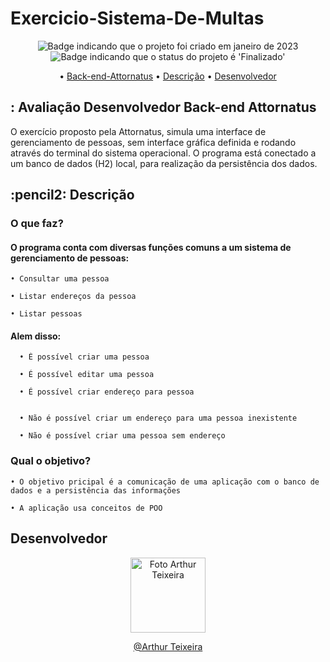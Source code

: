 # Exercicio-Sistema-De-Multas

<p align="center">
    <img alt="Badge indicando que o projeto foi criado em janeiro de 2023" src="https://img.shields.io/badge/Data%20de%20cria%C3%A7%C3%A3o-Janeiro%2F2023-blue">
    <img alt="Badge indicando que o status do projeto é 'Finalizado'" src="https://img.shields.io/badge/Status-Finalizado-green">
</p>

<p align="center">
    • <a href="#Back-end-Attornatus">Back-end-Attornatus</a>
    • <a href="#descricao">Descrição</a>
    • <a href="#Desenvolvedor">Desenvolvedor</a>
</p>

<h2 id="Back-end-Attornatus"> : Avaliação Desenvolvedor Back-end Attornatus
</h2>

O exercício proposto pela Attornatus,  simula uma interface de gerenciamento de pessoas, sem interface gráfica definida e rodando através do terminal do sistema operacional. O programa está conectado a um banco de dados (H2) local, para realização da persistência dos dados.<br>

<h2 id="descricao">:pencil2: Descrição</h2>

### O que faz?
#### O programa conta com diversas funções comuns a um sistema de gerenciamento de pessoas:
    • Consultar uma pessoa
    
    • Listar endereços da pessoa
    
    • Listar pessoas

    
#### Alem disso:
     
      • É possível criar uma pessoa 
      
      • É possível editar uma pessoa
      
      • É possível criar endereço para pessoa

 
      • Não é possível criar um endereço para uma pessoa inexistente

      • Não é possível criar uma pessoa sem endereço

      

### Qual o objetivo?
    • O objetivo pricipal é a comunicação de uma aplicação com o banco de dados e a persistência das informações
    
    • A aplicação usa conceitos de POO
   
<h2 id="Desenvolvedor"> Desenvolvedor</h2>
<p>
<p align="center">
  <a href="https://github.com/ArthurTB8">
    <img width="120px" src="https://avatars.githubusercontent.com/u/107354840?v=4" alt="Foto Arthur Teixeira">
  </a>

<p align="center">
<a href="https://www.linkedin.com/in/arthur-teixeira-8885b1241/">@Arthur Teixeira</a>

</p>
</p>
